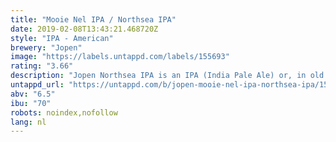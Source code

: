 ```yaml
---
title: "Mooie Nel IPA / Northsea IPA"
date: 2019-02-08T13:43:21.468720Z
style: "IPA - American"
brewery: "Jopen"
image: "https://labels.untappd.com/labels/155693"
rating: "3.66"
description: "Jopen Northsea IPA is an IPA (India Pale Ale) or, in old Dutch, a ‘Duraebel Scheepsbier’. These beers were extra strongly brewed and extra hopped so that they could be taken along on the long sea voyages to the Dutch East Indies (current-day Indonesia). Nowadays this type of beer is making a comeback because American brewers have breathed new life into this brewing style. This hoppy amber beer is named after the lake between the towns of Spaarndam and Haarlem, the Mooie Nel (literally: Beautiful Nel). The beer has received an extra hop addition to the tank after fermentation to give it a clear hop character. Silver medal winner Brussels beer Challenge 2014."
untappd_url: "https://untappd.com/b/jopen-mooie-nel-ipa-northsea-ipa/155693"
abv: "6.5"
ibu: "70"
robots: noindex,nofollow
lang: nl
---
```

